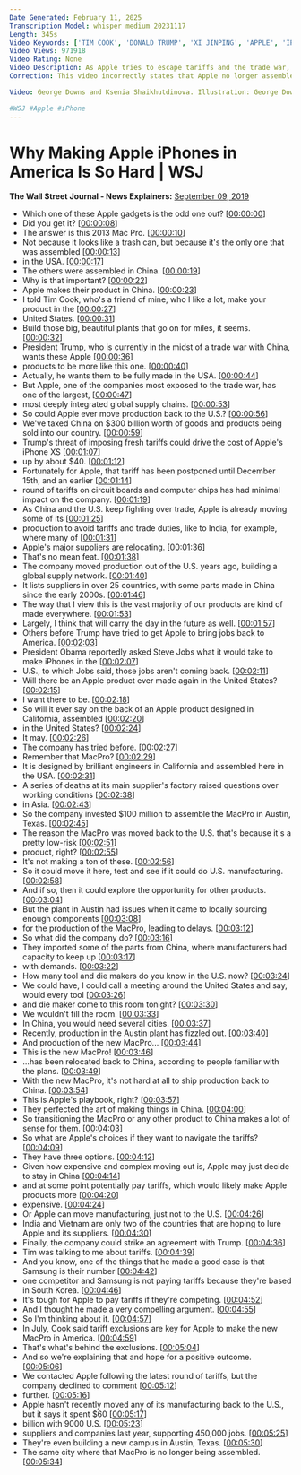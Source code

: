 ```yaml
---
Date Generated: February 11, 2025
Transcription Model: whisper medium 20231117
Length: 345s
Video Keywords: ['TIM COOK', 'DONALD TRUMP', 'XI JINPING', 'APPLE', 'IPHONE', 'IPAD', 'IMAC', 'MAC PRO', 'MANUFACTURING', 'PRODUCTION', 'MADE IN CHINA', 'MADE IN THE USA', 'ASSEMBLED IN THE USA', 'TRADE WAR', 'TARIFFS', 'WORLD TRADE', 'GLOBAL SUPPLY', 'Trade Barriers', 'Supply Chain', 'Industrial News', 'Trade', 'External Payments', 'Economic News', 'International Relations', 'Politics', 'United States', 'North America', 'iphone made in china', 'iphone factory', 'china tariffs', 'china trade war', 'trump tariffs', 'wsj', 'the wall street journal']
Video Views: 971918
Video Rating: None
Video Description: As Apple tries to escape tariffs and the trade war, it is moving production out of China—but not to the U.S. Here’s how the tech giant has become so reliant on a global supply chain. 
Correction: This video incorrectly states that Apple no longer assembles the 2013 Mac Pro in Austin, Texas. The 2013 version is still assembled in Austin, while Apple plans to assemble the 2019 Mac Pro in China.

Video: George Downs and Ksenia Shaikhutdinova. Illustration: George Downs

#WSJ #Apple #iPhone
---
```


# Why Making Apple iPhones in America Is So Hard | WSJ
**The Wall Street Journal - News Explainers:** [September 09, 2019](https://www.youtube.com/watch?v=GP7QF3rEIlI)
*  Which one of these Apple gadgets is the odd one out? [[00:00:00](https://www.youtube.com/watch?v=GP7QF3rEIlI&t=0.0s)]
*  Did you get it? [[00:00:08](https://www.youtube.com/watch?v=GP7QF3rEIlI&t=8.4s)]
*  The answer is this 2013 Mac Pro. [[00:00:10](https://www.youtube.com/watch?v=GP7QF3rEIlI&t=10.64s)]
*  Not because it looks like a trash can, but because it's the only one that was assembled [[00:00:13](https://www.youtube.com/watch?v=GP7QF3rEIlI&t=13.6s)]
*  in the USA. [[00:00:17](https://www.youtube.com/watch?v=GP7QF3rEIlI&t=17.72s)]
*  The others were assembled in China. [[00:00:19](https://www.youtube.com/watch?v=GP7QF3rEIlI&t=19.54s)]
*  Why is that important? [[00:00:22](https://www.youtube.com/watch?v=GP7QF3rEIlI&t=22.3s)]
*  Apple makes their product in China. [[00:00:23](https://www.youtube.com/watch?v=GP7QF3rEIlI&t=23.56s)]
*  I told Tim Cook, who's a friend of mine, who I like a lot, make your product in the [[00:00:27](https://www.youtube.com/watch?v=GP7QF3rEIlI&t=27.12s)]
*  United States. [[00:00:31](https://www.youtube.com/watch?v=GP7QF3rEIlI&t=31.28s)]
*  Build those big, beautiful plants that go on for miles, it seems. [[00:00:32](https://www.youtube.com/watch?v=GP7QF3rEIlI&t=32.28s)]
*  President Trump, who is currently in the midst of a trade war with China, wants these Apple [[00:00:36](https://www.youtube.com/watch?v=GP7QF3rEIlI&t=36.24s)]
*  products to be more like this one. [[00:00:40](https://www.youtube.com/watch?v=GP7QF3rEIlI&t=40.96s)]
*  Actually, he wants them to be fully made in the USA. [[00:00:44](https://www.youtube.com/watch?v=GP7QF3rEIlI&t=44.0s)]
*  But Apple, one of the companies most exposed to the trade war, has one of the largest, [[00:00:47](https://www.youtube.com/watch?v=GP7QF3rEIlI&t=47.84s)]
*  most deeply integrated global supply chains. [[00:00:53](https://www.youtube.com/watch?v=GP7QF3rEIlI&t=53.2s)]
*  So could Apple ever move production back to the U.S.? [[00:00:56](https://www.youtube.com/watch?v=GP7QF3rEIlI&t=56.44s)]
*  We've taxed China on $300 billion worth of goods and products being sold into our country. [[00:00:59](https://www.youtube.com/watch?v=GP7QF3rEIlI&t=59.72s)]
*  Trump's threat of imposing fresh tariffs could drive the cost of Apple's iPhone XS [[00:01:07](https://www.youtube.com/watch?v=GP7QF3rEIlI&t=67.16s)]
*  up by about $40. [[00:01:12](https://www.youtube.com/watch?v=GP7QF3rEIlI&t=72.44s)]
*  Fortunately for Apple, that tariff has been postponed until December 15th, and an earlier [[00:01:14](https://www.youtube.com/watch?v=GP7QF3rEIlI&t=74.56s)]
*  round of tariffs on circuit boards and computer chips has had minimal impact on the company. [[00:01:19](https://www.youtube.com/watch?v=GP7QF3rEIlI&t=79.96s)]
*  As China and the U.S. keep fighting over trade, Apple is already moving some of its [[00:01:25](https://www.youtube.com/watch?v=GP7QF3rEIlI&t=85.8s)]
*  production to avoid tariffs and trade duties, like to India, for example, where many of [[00:01:31](https://www.youtube.com/watch?v=GP7QF3rEIlI&t=91.02s)]
*  Apple's major suppliers are relocating. [[00:01:36](https://www.youtube.com/watch?v=GP7QF3rEIlI&t=96.12s)]
*  That's no mean feat. [[00:01:38](https://www.youtube.com/watch?v=GP7QF3rEIlI&t=98.52s)]
*  The company moved production out of the U.S. years ago, building a global supply network. [[00:01:40](https://www.youtube.com/watch?v=GP7QF3rEIlI&t=100.56s)]
*  It lists suppliers in over 25 countries, with some parts made in China since the early 2000s. [[00:01:46](https://www.youtube.com/watch?v=GP7QF3rEIlI&t=106.56s)]
*  The way that I view this is the vast majority of our products are kind of made everywhere. [[00:01:53](https://www.youtube.com/watch?v=GP7QF3rEIlI&t=113.24s)]
*  Largely, I think that will carry the day in the future as well. [[00:01:57](https://www.youtube.com/watch?v=GP7QF3rEIlI&t=117.96s)]
*  Others before Trump have tried to get Apple to bring jobs back to America. [[00:02:03](https://www.youtube.com/watch?v=GP7QF3rEIlI&t=123.0s)]
*  President Obama reportedly asked Steve Jobs what it would take to make iPhones in the [[00:02:07](https://www.youtube.com/watch?v=GP7QF3rEIlI&t=127.19999999999999s)]
*  U.S., to which Jobs said, those jobs aren't coming back. [[00:02:11](https://www.youtube.com/watch?v=GP7QF3rEIlI&t=131.68s)]
*  Will there be an Apple product ever made again in the United States? [[00:02:15](https://www.youtube.com/watch?v=GP7QF3rEIlI&t=135.84s)]
*  I want there to be. [[00:02:18](https://www.youtube.com/watch?v=GP7QF3rEIlI&t=138.88s)]
*  So will it ever say on the back of an Apple product designed in California, assembled [[00:02:20](https://www.youtube.com/watch?v=GP7QF3rEIlI&t=140.12s)]
*  in the United States? [[00:02:24](https://www.youtube.com/watch?v=GP7QF3rEIlI&t=144.92000000000002s)]
*  It may. [[00:02:26](https://www.youtube.com/watch?v=GP7QF3rEIlI&t=146.08s)]
*  The company has tried before. [[00:02:27](https://www.youtube.com/watch?v=GP7QF3rEIlI&t=147.84s)]
*  Remember that MacPro? [[00:02:29](https://www.youtube.com/watch?v=GP7QF3rEIlI&t=149.96s)]
*  It is designed by brilliant engineers in California and assembled here in the USA. [[00:02:31](https://www.youtube.com/watch?v=GP7QF3rEIlI&t=151.6s)]
*  A series of deaths at its main supplier's factory raised questions over working conditions [[00:02:38](https://www.youtube.com/watch?v=GP7QF3rEIlI&t=158.56s)]
*  in Asia. [[00:02:43](https://www.youtube.com/watch?v=GP7QF3rEIlI&t=163.68s)]
*  So the company invested $100 million to assemble the MacPro in Austin, Texas. [[00:02:45](https://www.youtube.com/watch?v=GP7QF3rEIlI&t=165.02s)]
*  The reason the MacPro was moved back to the U.S. that's because it's a pretty low-risk [[00:02:51](https://www.youtube.com/watch?v=GP7QF3rEIlI&t=171.42000000000002s)]
*  product, right? [[00:02:55](https://www.youtube.com/watch?v=GP7QF3rEIlI&t=175.9s)]
*  It's not making a ton of these. [[00:02:56](https://www.youtube.com/watch?v=GP7QF3rEIlI&t=176.9s)]
*  So it could move it here, test and see if it could do U.S. manufacturing. [[00:02:58](https://www.youtube.com/watch?v=GP7QF3rEIlI&t=178.5s)]
*  And if so, then it could explore the opportunity for other products. [[00:03:04](https://www.youtube.com/watch?v=GP7QF3rEIlI&t=184.06s)]
*  But the plant in Austin had issues when it came to locally sourcing enough components [[00:03:08](https://www.youtube.com/watch?v=GP7QF3rEIlI&t=188.10000000000002s)]
*  for the production of the MacPro, leading to delays. [[00:03:12](https://www.youtube.com/watch?v=GP7QF3rEIlI&t=192.36s)]
*  So what did the company do? [[00:03:16](https://www.youtube.com/watch?v=GP7QF3rEIlI&t=196.04000000000002s)]
*  They imported some of the parts from China, where manufacturers had capacity to keep up [[00:03:17](https://www.youtube.com/watch?v=GP7QF3rEIlI&t=197.52s)]
*  with demands. [[00:03:22](https://www.youtube.com/watch?v=GP7QF3rEIlI&t=202.64000000000001s)]
*  How many tool and die makers do you know in the U.S. now? [[00:03:24](https://www.youtube.com/watch?v=GP7QF3rEIlI&t=204.20000000000002s)]
*  We could have, I could call a meeting around the United States and say, would every tool [[00:03:26](https://www.youtube.com/watch?v=GP7QF3rEIlI&t=206.32000000000002s)]
*  and die maker come to this room tonight? [[00:03:30](https://www.youtube.com/watch?v=GP7QF3rEIlI&t=210.44000000000003s)]
*  We wouldn't fill the room. [[00:03:33](https://www.youtube.com/watch?v=GP7QF3rEIlI&t=213.68s)]
*  In China, you would need several cities. [[00:03:37](https://www.youtube.com/watch?v=GP7QF3rEIlI&t=217.10000000000002s)]
*  Recently, production in the Austin plant has fizzled out. [[00:03:40](https://www.youtube.com/watch?v=GP7QF3rEIlI&t=220.04s)]
*  And production of the new MacPro... [[00:03:44](https://www.youtube.com/watch?v=GP7QF3rEIlI&t=224.64000000000001s)]
*  This is the new MacPro! [[00:03:46](https://www.youtube.com/watch?v=GP7QF3rEIlI&t=226.44s)]
*  ...has been relocated back to China, according to people familiar with the plans. [[00:03:49](https://www.youtube.com/watch?v=GP7QF3rEIlI&t=229.68s)]
*  With the new MacPro, it's not hard at all to ship production back to China. [[00:03:54](https://www.youtube.com/watch?v=GP7QF3rEIlI&t=234.4s)]
*  This is Apple's playbook, right? [[00:03:57](https://www.youtube.com/watch?v=GP7QF3rEIlI&t=237.76s)]
*  They perfected the art of making things in China. [[00:04:00](https://www.youtube.com/watch?v=GP7QF3rEIlI&t=240.12s)]
*  So transitioning the MacPro or any other product to China makes a lot of sense for them. [[00:04:03](https://www.youtube.com/watch?v=GP7QF3rEIlI&t=243.44s)]
*  So what are Apple's choices if they want to navigate the tariffs? [[00:04:09](https://www.youtube.com/watch?v=GP7QF3rEIlI&t=249.0s)]
*  They have three options. [[00:04:12](https://www.youtube.com/watch?v=GP7QF3rEIlI&t=252.88s)]
*  Given how expensive and complex moving out is, Apple may just decide to stay in China [[00:04:14](https://www.youtube.com/watch?v=GP7QF3rEIlI&t=254.8s)]
*  and at some point potentially pay tariffs, which would likely make Apple products more [[00:04:20](https://www.youtube.com/watch?v=GP7QF3rEIlI&t=260.12s)]
*  expensive. [[00:04:24](https://www.youtube.com/watch?v=GP7QF3rEIlI&t=264.8s)]
*  Or Apple can move manufacturing, just not to the U.S. [[00:04:26](https://www.youtube.com/watch?v=GP7QF3rEIlI&t=266.84s)]
*  India and Vietnam are only two of the countries that are hoping to lure Apple and its suppliers. [[00:04:30](https://www.youtube.com/watch?v=GP7QF3rEIlI&t=270.48s)]
*  Finally, the company could strike an agreement with Trump. [[00:04:36](https://www.youtube.com/watch?v=GP7QF3rEIlI&t=276.64s)]
*  Tim was talking to me about tariffs. [[00:04:39](https://www.youtube.com/watch?v=GP7QF3rEIlI&t=279.92s)]
*  And you know, one of the things that he made a good case is that Samsung is their number [[00:04:42](https://www.youtube.com/watch?v=GP7QF3rEIlI&t=282.24s)]
*  one competitor and Samsung is not paying tariffs because they're based in South Korea. [[00:04:46](https://www.youtube.com/watch?v=GP7QF3rEIlI&t=286.84000000000003s)]
*  It's tough for Apple to pay tariffs if they're competing. [[00:04:52](https://www.youtube.com/watch?v=GP7QF3rEIlI&t=292.0s)]
*  And I thought he made a very compelling argument. [[00:04:55](https://www.youtube.com/watch?v=GP7QF3rEIlI&t=295.36s)]
*  So I'm thinking about it. [[00:04:57](https://www.youtube.com/watch?v=GP7QF3rEIlI&t=297.76s)]
*  In July, Cook said tariff exclusions are key for Apple to make the new MacPro in America. [[00:04:59](https://www.youtube.com/watch?v=GP7QF3rEIlI&t=299.36s)]
*  That's what's behind the exclusions. [[00:05:04](https://www.youtube.com/watch?v=GP7QF3rEIlI&t=304.96s)]
*  And so we're explaining that and hope for a positive outcome. [[00:05:06](https://www.youtube.com/watch?v=GP7QF3rEIlI&t=306.56s)]
*  We contacted Apple following the latest round of tariffs, but the company declined to comment [[00:05:12](https://www.youtube.com/watch?v=GP7QF3rEIlI&t=312.0s)]
*  further. [[00:05:16](https://www.youtube.com/watch?v=GP7QF3rEIlI&t=316.84s)]
*  Apple hasn't recently moved any of its manufacturing back to the U.S., but it says it spent $60 [[00:05:17](https://www.youtube.com/watch?v=GP7QF3rEIlI&t=317.88s)]
*  billion with 9000 U.S. [[00:05:23](https://www.youtube.com/watch?v=GP7QF3rEIlI&t=323.52s)]
*  suppliers and companies last year, supporting 450,000 jobs. [[00:05:25](https://www.youtube.com/watch?v=GP7QF3rEIlI&t=325.64s)]
*  They're even building a new campus in Austin, Texas. [[00:05:30](https://www.youtube.com/watch?v=GP7QF3rEIlI&t=330.67999999999995s)]
*  The same city where that MacPro is no longer being assembled. [[00:05:34](https://www.youtube.com/watch?v=GP7QF3rEIlI&t=334.72s)]
